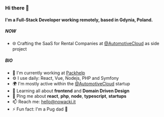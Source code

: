 ### Hi there 👋

#### I'm a Full-Stack Developer working remotely, based in Gdynia, Poland.

##### NOW

- 🌐 Crafting the SaaS for Rental Companies at [@AutomotiveCloud](https://github.com/automotivecloud) as side project

##### BIO

- 🏢 I'm currently working at [Packhelp](https://packhelp.com)
- ⚙️ I use daily: React, Vue, Nodejs, PHP and Symfony
- 🌍 I'm mostly active within the [@AutomotiveCloud](https://github.com/automotivecloud) startup
- 🌱 Learning all about **frontend** and **Domain Driven Design**
- 💬 Ping me about **react**, **php**, **node**, **typescript**, **startups**
- 📫 Reach me: [hello@nowacki.it](mailto:hello@nowacki.it)
- ⚡️ Fun fact: I'm a Pug dad :dog:
